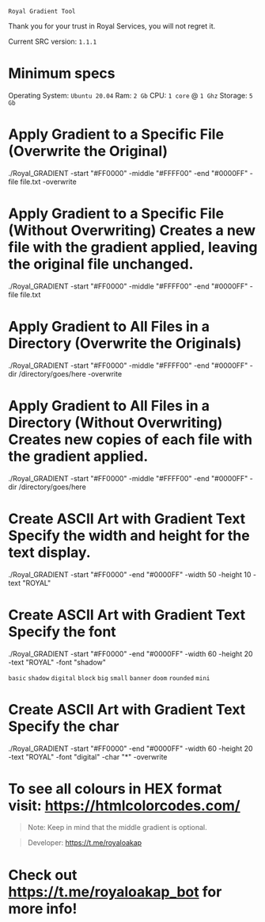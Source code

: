 `Royal Gradient Tool`

Thank you for your trust in Royal Services, you will not regret it.

Current SRC version: `1.1.1`

# Minimum specs

Operating System: `Ubuntu 20.04`
Ram: `2 Gb`
CPU: `1 core` @ `1 Ghz`
Storage: `5 Gb`

# Apply Gradient to a Specific File (Overwrite the Original)
./Royal_GRADIENT -start "#FF0000" -middle "#FFFF00" -end "#0000FF" -file file.txt -overwrite

# Apply Gradient to a Specific File (Without Overwriting) Creates a new file with the gradient applied, leaving the original file unchanged.
./Royal_GRADIENT -start "#FF0000" -middle "#FFFF00" -end "#0000FF" -file file.txt

# Apply Gradient to All Files in a Directory (Overwrite the Originals)
./Royal_GRADIENT -start "#FF0000" -middle "#FFFF00" -end "#0000FF" -dir /directory/goes/here -overwrite

# Apply Gradient to All Files in a Directory (Without Overwriting) Creates new copies of each file with the gradient applied.
./Royal_GRADIENT -start "#FF0000" -middle "#FFFF00" -end "#0000FF" -dir /directory/goes/here

# Create ASCII Art with Gradient Text Specify the width and height for the text display.
./Royal_GRADIENT -start "#FF0000" -end "#0000FF" -width 50 -height 10 -text "ROYAL"

# Create ASCII Art with Gradient Text Specify the font
./Royal_GRADIENT -start "#FF0000" -end "#0000FF" -width 60 -height 20 -text "ROYAL" -font "shadow"

`basic`
`shadow`
`digital`
`block`
`big`
`small`
`banner`
`doom`
`rounded`
`mini`

# Create ASCII Art with Gradient Text Specify the char
./Royal_GRADIENT -start "#FF0000" -end "#0000FF" -width 60 -height 20 -text "ROYAL" -font "digital" -char "*" -overwrite

# To see all colours in HEX format visit: https://htmlcolorcodes.com/

> Note: Keep in mind that the middle gradient is optional.

> Developer: https://t.me/royaloakap



# Check out https://t.me/royaloakap_bot for more info!